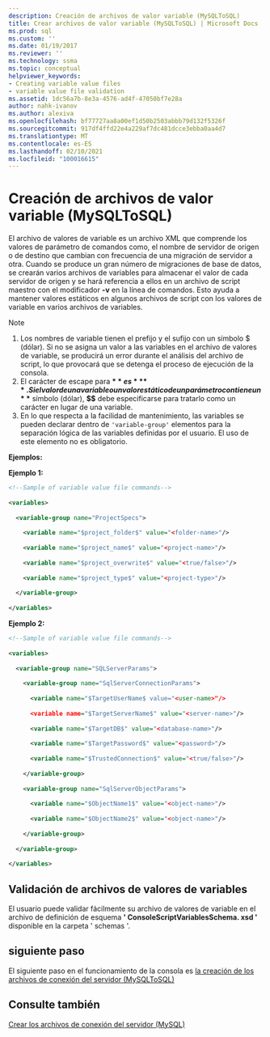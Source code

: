 ```yaml
---
description: Creación de archivos de valor variable (MySQLToSQL)
title: Crear archivos de valor variable (MySQLToSQL) | Microsoft Docs
ms.prod: sql
ms.custom: ''
ms.date: 01/19/2017
ms.reviewer: ''
ms.technology: ssma
ms.topic: conceptual
helpviewer_keywords:
- Creating variable value files
- variable value file validation
ms.assetid: 1dc56a7b-8e3a-4576-ad4f-47050bf7e28a
author: nahk-ivanov
ms.author: alexiva
ms.openlocfilehash: bf77727aa8a00ef1d50b2503abbb79d132f5326f
ms.sourcegitcommit: 917df4ffd22e4a229af7dc481dcce3ebba0aa4d7
ms.translationtype: MT
ms.contentlocale: es-ES
ms.lasthandoff: 02/10/2021
ms.locfileid: "100016615"
---
```

# <a name="creating-variable-value-files-mysqltosql"></a>Creación de archivos de valor variable (MySQLToSQL)
El archivo de valores de variable es un archivo XML que comprende los valores de parámetro de comandos como, el nombre de servidor de origen o de destino que cambian con frecuencia de una migración de servidor a otra. Cuando se produce un gran número de migraciones de base de datos, se crearán varios archivos de variables para almacenar el valor de cada servidor de origen y se hará referencia a ellos en un archivo de script maestro con el modificador **-v** en la línea de comandos. Esto ayuda a mantener valores estáticos en algunos archivos de script con los valores de variable en varios archivos de variables.  
  
> [!NOTE]  
> 1.  Los nombres de variable tienen el prefijo y el sufijo con un símbolo $ (dólar). Si no se asigna un valor a las variables en el archivo de valores de variable, se producirá un error durante el análisis del archivo de script, lo que provocará que se detenga el proceso de ejecución de la consola.  
> 2.  El carácter de escape para **$** es **$$** . Si el valor de una variable o un valor estático de un parámetro contiene un **$** símbolo (dólar), **$$** debe especificarse para tratarlo como un carácter en lugar de una variable.  
> 3.  En lo que respecta a la facilidad de mantenimiento, las variables se pueden declarar dentro de `'variable-group'` elementos para la separación lógica de las variables definidas por el usuario.  El uso de este elemento no es obligatorio.  
  
**Ejemplos:**  
  
**Ejemplo 1:**  
  
```xml  
<!--Sample of variable value file commands-->  
  
<variables>  
  
  <variable-group name="ProjectSpecs">  
  
    <variable name="$project_folder$" value="<folder-name>"/>  
  
    <variable name="$project_name$" value="<project-name>"/>  
  
    <variable name="$project_overwrite$" value="<true/false>"/>  
  
    <variable name="$project_type$" value="<project-type>"/>  
  
  </variable-group>  
  
</variables>  
```  
**Ejemplo 2:**  
  
```xml  
<!--Sample of variable value file commands-->  
  
<variables>  
  
  <variable-group name="SQLServerParams">  
  
    <variable-group name="SqlServerConnectionParams">  
  
      <variable name="$TargetUserName$ value="<user-name>"/>  
  
      <variable name="$TargetServerName$" value="<server-name>"/>  
  
      <variable name="$TargetDB$" value="<database-name>"/>  
  
      <variable name="$TargetPassword$" value="<password>"/>  
  
      <variable name="$TrustedConnection$" value="<true/false>"/>  
  
    </variable-group>  
  
    <variable-group name="SqlServerObjectParams">  
  
      <variable name="$ObjectName1$" value="<object-name>"/>  
  
      <variable name="$ObjectName2$" value="<object-name>"/>  
  
    </variable-group>  
  
  </variable-group>  
  
</variables>  
```  
  
## <a name="variable-value-file-validation"></a>Validación de archivos de valores de variables  
El usuario puede validar fácilmente su archivo de valores de variable en el archivo de definición de esquema **' ConsoleScriptVariablesSchema. xsd '** disponible en la carpeta ' schemas '.  
  
## <a name="next-step"></a>siguiente paso  
El siguiente paso en el funcionamiento de la consola es [la creación de los archivos de conexión del servidor &#40;MySQLToSQL&#41;](../../ssma/mysql/creating-the-server-connection-files-mysqltosql.md)  
  
## <a name="see-also"></a>Consulte también  
[Crear los archivos de conexión del servidor (MySQL)](./creating-the-server-connection-files-mysqltosql.md)  
